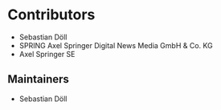 # Contributors

* Sebastian Döll
* SPRING Axel Springer Digital News Media GmbH & Co. KG
* Axel Springer SE

## Maintainers

* Sebastian Döll 
